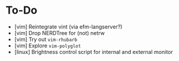 # To-Do
- [vim] Reintegrate vint (via efm-langserver?)
- [vim] Drop NERDTree for (not) netrw
- [vim] Try out `vim-rhubarb`
- [vim] Explore `vim-polyglot`
- [linux] Brightness control script for internal and external monitor

